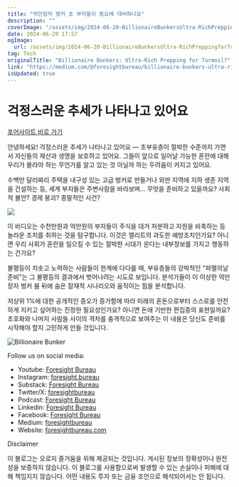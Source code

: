 ```yaml
---
title: "억만장자 벙커 초 부자들이 동요에 대비하나요"
description: ""
coverImage: "/assets/img/2024-06-20-BillionaireBunkersUltra-RichPreppingforTurmoil_0.png"
date: 2024-06-20 17:57
ogImage:
  url: /assets/img/2024-06-20-BillionaireBunkersUltra-RichPreppingforTurmoil_0.png
tag: Tech
originalTitle: "Billionaire Bunkers: Ultra-Rich Prepping for Turmoil?"
link: "https://medium.com/@foresightbureau/billionaire-bunkers-ultra-rich-prepping-for-turmoil-4d7de1ae8973"
isUpdated: true
---
```


# 걱정스러운 추세가 나타나고 있어요

[포어사이트 비로 가기](https://www.youtube.com/@ForesightBureau?sub_confirmation=1)

안녕하세요! 걱정스러운 추세가 나타나고 있어요 — 초부유층이 절박한 수준까지 가면서 자신들의 재산과 생명을 보호하고 있어요. 그들이 앞으로 일어날 가능한 혼란에 대해 우리가 몰라야 하는 무언가를 알고 있는 것 아닐까 하는 두려움이 커지고 있어요.

수백만 달러짜리 주택을 내구성 있는 고급 벙커로 만들거나 외딴 지역에 지하 생존 지역을 건설하는 등, 세계 부자들은 주변사람을 바라보며... 무엇을 준비하고 있을까요? 사회적 불안? 경제 붕괴? 종말적인 사건?

<!-- cozy-coder - 수평 -->

<ins class="adsbygoogle"
     style="display:block"
     data-ad-client="ca-pub-4877378276818686"
     data-ad-slot="1107185301"
     data-ad-format="auto"
     data-full-width-responsive="true"></ins>

<script>
     (adsbygoogle = window.adsbygoogle || []).push({});
</script>

<img src="/assets/img/2024-06-20-BillionaireBunkersUltra-RichPreppingforTurmoil_0.png" />

이 비디오는 수천만원과 억만원의 부자들이 주식을 대거 처분하고 자원을 비축하는 등 놀라운 조치를 취하는 것을 탐구합니다. 이것은 엘리트의 과도한 예방조치인가요? 아니면 우리 사회가 혼란을 일으킬 수 있는 절박한 시대가 온다는 내부정보를 가지고 행동하는 건가요?

불평등이 치솟고 노력하는 사람들이 한계에 다다를 때, 부유층들의 강박적인 "파멸의날 준비"는 그 불평등의 결과에서 벗어나려는 시도로 보입니다. 분석가들이 이 이상한 억만장자 벙커 붐 뒤에 숨은 잠재적 시나리오와 움직이는 힘을 분석합니다.

저상위 1%에 대한 공개적인 증오가 증가함에 따라 미래의 혼돈으로부터 스스로를 안전하게 지키고 싶어하는 진정한 필요성인가요? 아니면 돈에 기반한 편집증의 표현일까요? 초호화와 나머지 사람들 사이의 격차를 충격적으로 보여주는 이 내용은 당신도 준비를 시작해야 할지 고민하게 만들 것입니다.

<!-- cozy-coder - 수평 -->

<ins class="adsbygoogle"
     style="display:block"
     data-ad-client="ca-pub-4877378276818686"
     data-ad-slot="1107185301"
     data-ad-format="auto"
     data-full-width-responsive="true"></ins>

<script>
     (adsbygoogle = window.adsbygoogle || []).push({});
</script>

![Billionaire Bunker](/assets/img/2024-06-20-BillionaireBunkersUltra-RichPreppingforTurmoil_1.png)

Follow us on social media:

- Youtube: [Foresight Bureau](https://www.youtube.com/@ForesightBureau)
- Instagram: [foresight.bureau](https://www.instagram.com/foresight.bureau)
- Substack: [Foresight Bureau](https://substack.com/@foresightbureau)
- Twitter/X: [foresightbureau](https://x.com/foresightbureau)
- Podcast: [Foresight Bureau](https://foresightbureau.podbean.com)
- Linkedin: [Foresight Bureau](https://bit.ly/ForesightBureauLI)
- Facebook: [Foresight Bureau](https://bit.ly/ForesightBureauFB)
- Medium: [foresightbureau](https://medium.com/@foresightbureau)
- Website: [foresightbureau.com](https://foresightbureau.com)

Disclaimer

<!-- cozy-coder - 수평 -->

<ins class="adsbygoogle"
     style="display:block"
     data-ad-client="ca-pub-4877378276818686"
     data-ad-slot="1107185301"
     data-ad-format="auto"
     data-full-width-responsive="true"></ins>

<script>
     (adsbygoogle = window.adsbygoogle || []).push({});
</script>

이 블로그는 오로지 즐거움을 위해 제공되는 것입니다. 게시된 정보의 정확성이나 완전성을 보증하지 않습니다. 이 블로그를 사용함으로써 발생할 수 있는 손실이나 피해에 대해 책임지지 않습니다. 어떤 내용도 투자 또는 금융 조언으로 해석되어서는 안 됩니다.
